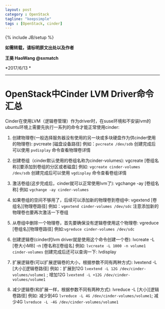 ```yaml
---
layout: post
category : OpenStack
tagline: "keepsimple"
tags : [OpenStack, cinder]
---
```

{% include JB/setup %}

**如需转载，请标明原文出处以及作者**

**王昊 HaoWang @sxmatch**

*2017/6/13 *

----------

# OpenStack中Cinder LVM Driver命令汇总



Cinder在使用LVM（逻辑卷管理）作为driver时，在suse环境和不安装lvm的ubuntu环境上需要先执行一系列的命令才能正常使用cinder:


1. 创建物理卷(一般选择服务器没有使用的另一块或多块硬盘作为供cinder使用的物理卷): pvcreate [磁盘设备路径] 例如：`pvcreate /dev/sdb` 创建完成后可以使用 `pvdisplay` 命令查看物理卷详情
2. 创建卷组（cinder默认使用的卷组名称为cinder-volumes): vgcreate [卷组名称][要添加到卷组的分区或者磁盘] 例如: `vgcreate cinder-volumes /dev/sdb` 创建完成后可以使用 `vgdisplay` 命令查看卷组详情


3. 激活卷组(这步完成后，cinder就可以正常使用lvm了): vgchange -ay [卷组名称] 例如 `vgchange -ay cinder-volumes`


4. 如果卷组的空间不够用了，后续可以添加新的物理卷到卷组中: vgextend [卷组名][物理卷路径] 例如：`vgextend cinder-volumes /dev/sdc` 注意添加新的物理卷也要再次激活一下卷组


5. 从卷组中删除一个物理卷，首先要确保没有逻辑卷使用这个物理卷: vgreduce [卷组名][物理卷路径] 例如:`vgreduce cinder-volumes /dev/sdc`


6. 创建逻辑卷(cinder的lvm driver就是使用这个命令创建一个卷): lvcreate -L [卷大小MB] -n [卷名称][卷组名] 例如: `lvcreate -L 1000 -n volume1 cinder-volumes` 创建完成后还可以查询一下: lvdisplay


7. 扩展逻辑卷(可以扩展逻辑卷的大小，根据参数不同有两种方式): lvextend -L [大小][逻辑卷路径] 例如：扩展到12G `lvextend -L 12G /dev/cinder-volumes/volume1` ; 增加12G `lvextend -L +12G /dev/cinder-volumes/volume1`


8. 减少逻辑卷(和扩展一样，根据参数不同有两种方式): lvreduce -L [大小][逻辑卷路径] 例如: 减少到4G `lvreduce -L 4G /dev/cinder-volumes/volume1`; 减少4G `lvreduce -L -4G /dev/cinder-volumes/volume1`
